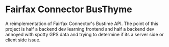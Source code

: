 # Fairfax Connector BusThyme
A reimplementation of Fairfax Connector's Bustime API.  The point of this project is half a backend dev learning frontend and half a backend dev annoyed with spotty GPS data and trying to determine if its a server side or client side issue.